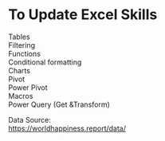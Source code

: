 # To Update Excel Skills
Tables  
Filtering  
Functions  
Conditional formatting  
Charts  
Pivot  
Power Pivot  
Macros  
Power Query (Get &Transform)  

Data Source:  
https://worldhappiness.report/data/  
